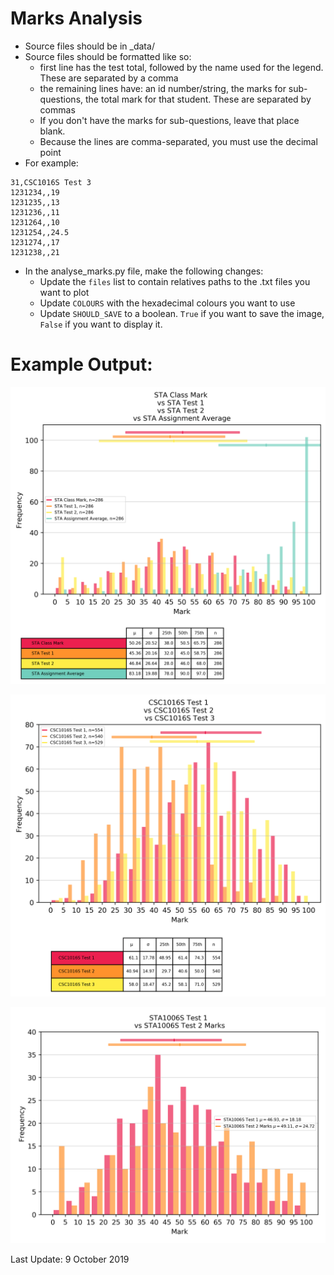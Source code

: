 # Marks Analysis

* Source files should be in _data/
* Source files should be formatted like so:
  * first line has the test total, followed by the name used for the legend. These are separated by a comma
  * the remaining lines have: an id number/string, the marks for sub-questions, the total mark for that student. These are separated by commas
  * If you don't have the marks for sub-questions, leave that place blank.
  * Because the lines are comma-separated, you must use the decimal point
* For example: 
```
31,CSC1016S Test 3
1231234,,19
1231235,,13
1231236,,11
1231264,,10
1231254,,24.5
1231274,,17
1231238,,21
```

* In the analyse_marks.py file, make the following changes:
  * Update the `files` list to contain relatives paths to the .txt files you want to plot
  * Update `COLOURS` with the hexadecimal colours you want to use
  * Update `SHOULD_SAVE` to a boolean. `True` if you want to save the image, `False` if you want to display it.


# Example Output: 

![Alt Text](STA_Class_Mark_vs_STA_Test_1_vs_STA_Test_2_vs_STA_Assignment_Average.png)

![Alt Text](CSC1016S_Test_1_vs_CSC1016S_Test_2_vs_CSC1016S_Test_3.png)


![Alt Text](STA1006S_Test_1_vs_STA1006S_Test_2_Marks.png)


Last Update: 9 October 2019
